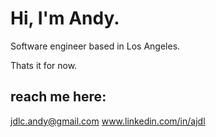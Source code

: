 # Hi, I'm Andy.
Software engineer based in Los Angeles.

Thats it for now.
## reach me here:
jdlc.andy@gmail.com
www.linkedin.com/in/ajdl
<!---
333xAndy/333xAndy is a ✨ special ✨ repository because its `README.md` (this file) appears on your GitHub profile.
You can click the Preview link to take a look at your changes.
--->
